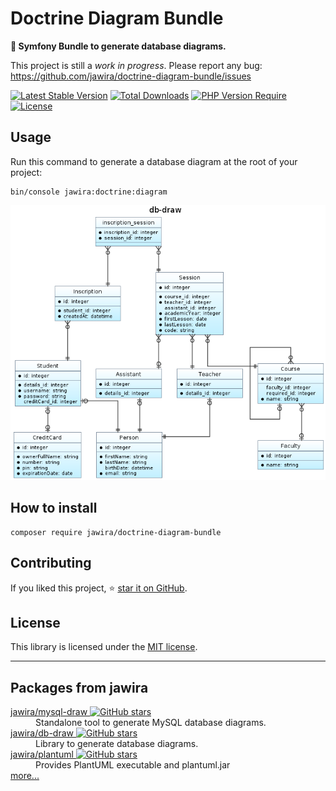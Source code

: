 # Doctrine Diagram Bundle

**📐 Symfony Bundle to generate database diagrams.**

This project is still a *work in progress*. 
Please report any bug: <https://github.com/jawira/doctrine-diagram-bundle/issues>

[![Latest Stable Version](http://poser.pugx.org/jawira/doctrine-diagram-bundle/v)](https://packagist.org/packages/jawira/doctrine-diagram-bundle)
[![Total Downloads](http://poser.pugx.org/jawira/doctrine-diagram-bundle/downloads)](https://packagist.org/packages/jawira/doctrine-diagram-bundle)
[![PHP Version Require](http://poser.pugx.org/jawira/doctrine-diagram-bundle/require/php)](https://packagist.org/packages/jawira/doctrine-diagram-bundle)
[![License](http://poser.pugx.org/jawira/doctrine-diagram-bundle/license)](https://packagist.org/packages/jawira/doctrine-diagram-bundle)

## Usage

Run this command to generate a database diagram at the root of your project:

```console
bin/console jawira:doctrine:diagram
```

![diagram](docs/midi.png)

## How to install

```console
composer require jawira/doctrine-diagram-bundle
```

## Contributing

If you liked this project, ⭐ [star it on GitHub](https://github.com/jawira/doctrine-diagram-bundle).

## License

This library is licensed under the [MIT license](LICENSE.md).

***

## Packages from jawira

<dl>

<dt>
    <a href="https://packagist.org/packages/jawira/mysql-draw">jawira/mysql-draw
    <img alt="GitHub stars" src="https://badgen.net/github/stars/jawira/mysql-draw?icon=github"/></a>
</dt>
<dd>Standalone tool to generate MySQL database diagrams.</dd>

<dt>
    <a href="https://packagist.org/packages/jawira/db-draw">jawira/db-draw
    <img alt="GitHub stars" src="https://badgen.net/github/stars/jawira/db-draw?icon=github"/></a>
</dt>
<dd>Library to generate database diagrams.</dd>

<dt>
  <a href="https://packagist.org/packages/jawira/plantuml">jawira/plantuml
  <img alt="GitHub stars" src="https://badgen.net/github/stars/jawira/plantuml?icon=github"/></a>
</dt>
<dd>Provides PlantUML executable and plantuml.jar</dd>

<dt><a href="https://packagist.org/packages/jawira/">more...</a></dt>
</dl>
